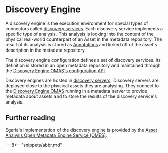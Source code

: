<!-- SPDX-License-Identifier: CC-BY-4.0 -->
<!-- Copyright Contributors to the ODPi Egeria project. -->

# Discovery Engine

A discovery engine is the execution environment for special types of connectors called
[discovery services](/egeria-docs/concepts/open-discovery-service).
Each discovery service implements a specific type of analysis.  This analysis is looking
into the content of the physical real-world counterpart of an Asset in the metadata repository.
The result of its analysis is stored as [Annotations](discovery-annotation.md)
and linked off of the asset's description in the metadata repository.

The discovery engine configuration defines a set of discovery services.  Its definition is stored in
an open metadata repository and maintained through the
[Discovery Engine OMAS's configuration API](/egeria-docs/services/omas/discovery-engine/overview).

Discovery engines are hosted in [discovery servers](discovery-server.md).
Discovery servers are deployed close to the physical assets they are analysing.
They connect to the [Discovery Engine OMAS](/egeria-docs/services/omas/discovery-engine/overview)
running in a metadata server
to provide metadata about assets and to
store the results of the discovery service's analysis.

## Further reading

Egeria's implementation of the discovery engine is provided by the
[Asset Analysis Open Metadata Engine Service (OMES)](/egeria-docs/services/omes/asset-analysis/overview).


---8<-- "snippets/abbr.md"